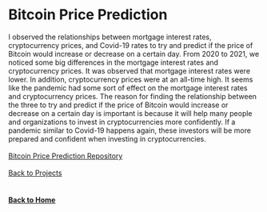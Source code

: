 # Bitcoin Price Prediction

I observed the relationships between mortgage interest rates, cryptocurrency prices, and Covid-19 rates to try and predict if the price of Bitcoin would increase or decrease on a certain day. From 2020 to 2021, we noticed some big differences in the mortgage interest rates and cryptocurrency prices. It was observed that mortgage interest rates were lower. In addition, cryptocurrency prices were at an all-time high. It seems like the pandemic had some sort of effect on the mortgage interest rates and cryptocurrency prices. The reason for finding the relationship between the three to try and predict if the price of Bitcoin would increase or decrease on a certain day is important is because it will help many people and organizations to invest in cryptocurrencies more confidently. If a pandemic similar to Covid-19 happens again, these investors will be more prepared and confident when investing in cryptocurrencies.
<br/>
<br/>
[Bitcoin Price Prediction Repository](https://github.com/jahed323/Bitcoin-Price-Prediction)
<br/>
<br/>
[Back to Projects](https://jahed323.github.io/projects)
<br/>
<br/>
#### [Back to Home](https://jahed323.github.io/)

